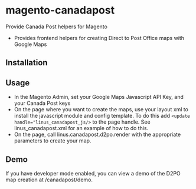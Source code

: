 # magento-canadapost
Provide Canada Post helpers for Magento

* Provides frontend helpers for creating Direct to Post Office maps with Google Maps

## Installation

## Usage
* In the Magento Admin, set your Google Maps Javascript API Key, and your Canada Post keys
* On the page where you want to create the maps, use your layout xml to install
the javascript module and config template. To do this add `<update handle="linus_canadapost_js/>`
to the page handle. See linus_canadapost.xml for an example of how to do this.
* On the page, call linus.canadapost.d2po.render with the appropriate parameters to create your map.

## Demo
If you have developer mode enabled, you can view a demo of the D2PO map creation
at /canadapost/demo.
